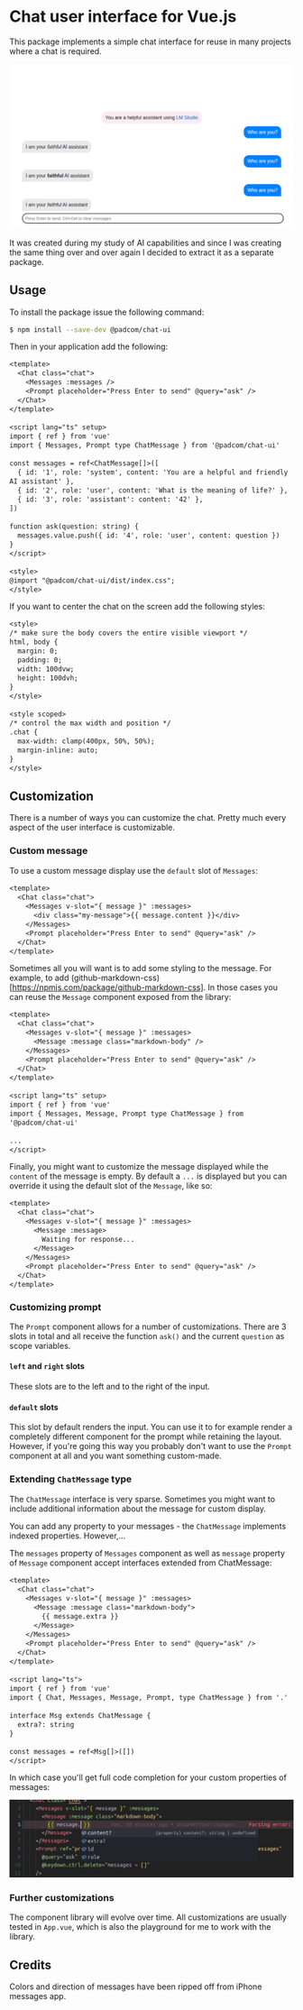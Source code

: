 # Chat user interface for Vue.js

This package implements a simple chat interface for reuse in many projects where
a chat is required.

![example](example.png)

It was created during my study of AI capabilities and since I was creating the same thing
over and over again I decided to extract it as a separate package.

## Usage

To install the package issue the following command:

```bash
$ npm install --save-dev @padcom/chat-ui
```

Then in your application add the following:

```vue
<template>
  <Chat class="chat">
    <Messages :messages />
    <Prompt placeholder="Press Enter to send" @query="ask" />
  </Chat>
</template>

<script lang="ts" setup>
import { ref } from 'vue'
import { Messages, Prompt type ChatMessage } from '@padcom/chat-ui'

const messages = ref<ChatMessage[]>([
  { id: '1', role: 'system', content: 'You are a helpful and friendly AI assistant' },
  { id: '2', role: 'user', content: 'What is the meaning of life?' },
  { id: '3', role: 'assistant': content: '42' },
])

function ask(question: string) {
  messages.value.push({ id: '4', role: 'user', content: question })
}
</script>

<style>
@import "@padcom/chat-ui/dist/index.css";
</style>
```

If you want to center the chat on the screen add the following styles:

```vue
<style>
/* make sure the body covers the entire visible viewport */
html, body {
  margin: 0;
  padding: 0;
  width: 100dvw;
  height: 100dvh;
}
</style>

<style scoped>
/* control the max width and position */
.chat {
  max-width: clamp(400px, 50%, 50%);
  margin-inline: auto;
}
</style>
```

## Customization

There is a number of ways you can customize the chat. Pretty much every aspect of the
user interface is customizable.

### Custom message

To use a custom message display use the `default` slot of `Messages`:

```vue
<template>
  <Chat class="chat">
    <Messages v-slot="{ message }" :messages>
      <div class="my-message">{{ message.content }}</div>
    </Messages>
    <Prompt placeholder="Press Enter to send" @query="ask" />
  </Chat>
</template>
```

Sometimes all you will want is to add some styling to the message. For example,
to add (github-markdown-css)[https://npmjs.com/package/github-markdown-css].
In those cases you can reuse the `Message` component exposed from the library:

```vue
<template>
  <Chat class="chat">
    <Messages v-slot="{ message }" :messages>
      <Message :message class="markdown-body" />
    </Messages>
    <Prompt placeholder="Press Enter to send" @query="ask" />
  </Chat>
</template>

<script lang="ts" setup>
import { ref } from 'vue'
import { Messages, Message, Prompt type ChatMessage } from '@padcom/chat-ui'

...
</script>
```

Finally, you might want to customize the message displayed while the `content` of the
message is empty. By default a `...` is displayed but you can override it using the default
slot of the `Message`, like so:

```vue
<template>
  <Chat class="chat">
    <Messages v-slot="{ message }" :messages>
      <Message :message>
        Waiting for response...
      </Message>
    </Messages>
    <Prompt placeholder="Press Enter to send" @query="ask" />
  </Chat>
</template>
```

### Customizing prompt

The `Prompt` component allows for a number of customizations. There are 3 slots in total and all
receive the function `ask()` and the current `question` as scope variables.

#### `left` and `right` slots

These slots are to the left and to the right of the input.

#### `default` slots

This slot by default renders the input. You can use it to for example render a completely different
component for the prompt while retaining the layout. However, if you're going this way you probably
don't want to use the `Prompt` component at all and you want something custom-made.

### Extending `ChatMessage` type

The `ChatMessage` interface is very sparse. Sometimes you might want to include additional information
about the message for custom display.

You can add any property to your messages - the `ChatMessage` implements indexed properties. However,...

The `messages` property of `Messages` component as well as `message` property of `Message` component
accept interfaces extended from ChatMessage:

```vue
<template>
  <Chat class="chat">
    <Messages v-slot="{ message }" :messages>
      <Message :message class="markdown-body">
        {{ message.extra }}
      </Message>
    </Messages>
    <Prompt placeholder="Press Enter to send" @query="ask" />
  </Chat>
</template>

<script lang="ts">
import { ref } from 'vue'
import { Chat, Messages, Message, Prompt, type ChatMessage } from '.'

interface Msg extends ChatMessage {
  extra?: string
}

const messages = ref<Msg[]>([])
</script>
```

In which case you'll get full code completion for your custom properties of messages:

![custom-chat-message](custom-chat-message-type.png)

### Further customizations

The component library will evolve over time. All customizations are usually tested in `App.vue`,
which is also the playground for me to work with the library.

## Credits

Colors and direction of messages have been ripped off from iPhone messages app.

